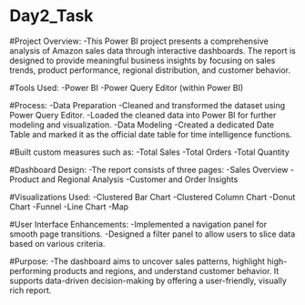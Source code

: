 # Day2_Task

#Project Overview:
  -This Power BI project presents a comprehensive analysis of Amazon sales data through interactive dashboards. The report is designed to provide meaningful business insights by focusing on sales trends, 
   product performance, regional distribution, and customer behavior.

#Tools Used:
  -Power BI
  -Power Query Editor (within Power BI)

#Process:
  -Data Preparation
  -Cleaned and transformed the dataset using Power Query Editor.
  -Loaded the cleaned data into Power BI for further modeling and visualization.
  -Data Modeling
  -Created a dedicated Date Table and marked it as the official date table for time intelligence functions.

#Built custom measures such as:
  -Total Sales
  -Total Orders
  -Total Quantity

#Dashboard Design:
  -The report consists of three pages:
  -Sales Overview
  -Product and Regional Analysis
  -Customer and Order Insights

#Visualizations Used:
  -Clustered Bar Chart
  -Clustered Column Chart
  -Donut Chart
  -Funnel
  -Line Chart
  -Map

#User Interface Enhancements:
  -Implemented a navigation panel for smooth page transitions.
  -Designed a filter panel to allow users to slice data based on various criteria.

#Purpose:
  -The dashboard aims to uncover sales patterns, highlight high-performing products and regions, and understand customer behavior. It supports data-driven decision-making by offering a user-friendly, visually 
   rich report.
